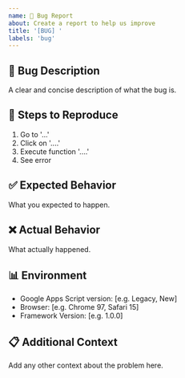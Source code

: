 ```yaml
---
name: 🐛 Bug Report
about: Create a report to help us improve
title: '[BUG] '
labels: 'bug'
---
```


## 🐛 Bug Description
A clear and concise description of what the bug is.

## 🔄 Steps to Reproduce
1. Go to '...'
2. Click on '....'
3. Execute function '....'
4. See error

## ✅ Expected Behavior
What you expected to happen.

## ❌ Actual Behavior
What actually happened.

## 📊 Environment
- Google Apps Script version: [e.g. Legacy, New]
- Browser: [e.g. Chrome 97, Safari 15]
- Framework Version: [e.g. 1.0.0]

## 📋 Additional Context
Add any other context about the problem here.
